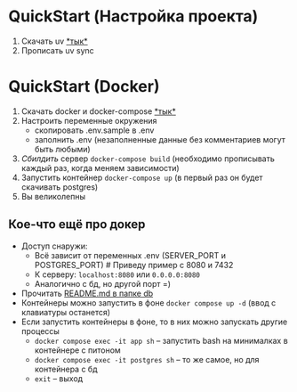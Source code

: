 # QuickStart (Настройка проекта)
1) Скачать uv [\*тык*](https://docs.astral.sh/uv/getting-started/installation/)
2) Прописать uv sync

# QuickStart (Docker)
1) Скачать docker и docker-compose [\*тык*](https://docs.docker.com/compose/install/)
2) Настроить переменные окружения
    - скопировать .env.sample в .env
    - заполнить .env (незаполненные данные без комментариев могут быть любыми)
3) _Сбилдить_ сервер `docker-compose build` (необходимо прописывать каждый раз, когда меняем зависимости)
4) Запустить контейнер `docker-compose up` (в первый раз он будет скачивать postgres)
5) Вы великолепны

## Кое-что ещё про докер
- Доступ снаружи: 
  - Всё зависит от переменных .env (SERVER_PORT и POSTGRES_PORT) # Приведу пример с 8080 и 7432 
  - К серверу: `localhost:8080` или `0.0.0.0:8080`
  - Аналогично с бд, но другой порт =)
- Прочитать [README.md в папке db](./db/README.md)
- Контейнеры можно запустить в фоне `docker compose up -d` (ввод с клавиатуры останется)
- Если запустить контейнеры в фоне, то в них можно запускать другие процессы
   - `docker compose exec -it app sh` – запустить bash на минималках в контейнере с питоном
   - `docker compose exec -it postgres sh` – то же самое, но для контейнера с бд
   - `exit` – выход

